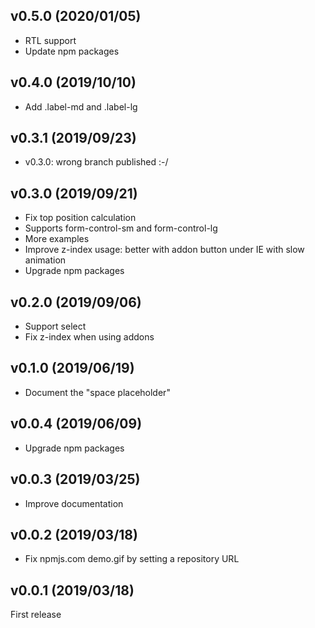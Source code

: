 ## v0.5.0 (2020/01/05)

- RTL support
- Update npm packages

## v0.4.0 (2019/10/10)

- Add .label-md and .label-lg

## v0.3.1 (2019/09/23)

- v0.3.0: wrong branch published :-/

## v0.3.0 (2019/09/21)

- Fix top position calculation
- Supports form-control-sm and form-control-lg
- More examples
- Improve z-index usage: better with addon button under IE with slow animation
- Upgrade npm packages

## v0.2.0 (2019/09/06)

- Support select
- Fix z-index when using addons

## v0.1.0 (2019/06/19)

- Document the "space placeholder"

## v0.0.4 (2019/06/09)

- Upgrade npm packages

## v0.0.3 (2019/03/25)

- Improve documentation

## v0.0.2 (2019/03/18)

- Fix npmjs.com demo.gif by setting a repository URL

## v0.0.1 (2019/03/18)

First release
